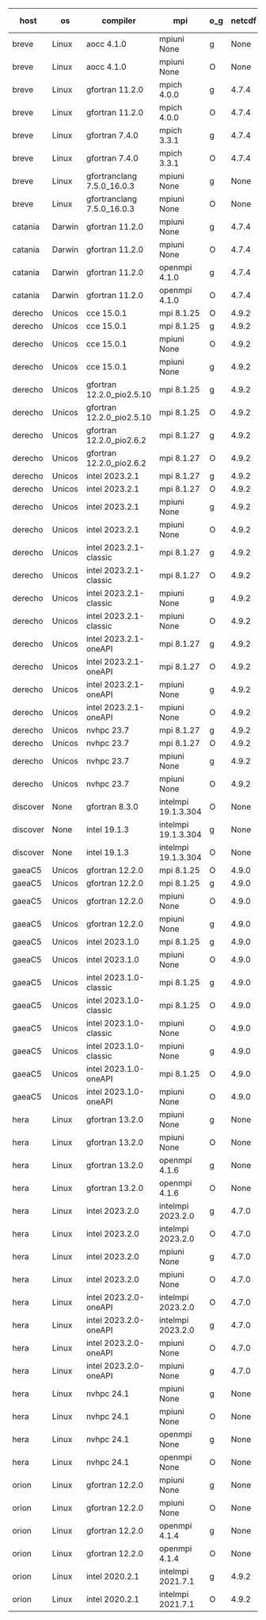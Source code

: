 

| host     | os       | compiler                              | mpi                      | o_g        | netcdf        | build       | u_pass          | u_fail          | s_pass            | s_fail            | e_pass             | e_fail             | nuopc_pass       | nuopc_fail       | artifacts link          |
|----------|----------|---------------------------------------|--------------------------|------------|---------------|-------------|-----------------|-----------------|-------------------|-------------------|--------------------|--------------------|------------------|------------------|-------------------------|
| breve | Linux | aocc 4.1.0 | mpiuni None  | g | None  | PASS | 12502 | 26 | 8 | 0 | 44 | 0 | None | None | <a href="https://github.com/esmf-org/esmf-test-artifacts/tree/a071a99e47792705a9cb11102bff673ea04bec29/develop/aocc/4.1.0/g/mpiuni/None" target="_blank">a071a99</a> | 
| breve | Linux | aocc 4.1.0 | mpiuni None  | O | None  | PASS | 12502 | 26 | 8 | 0 | 44 | 0 | None | None | <a href="https://github.com/esmf-org/esmf-test-artifacts/tree/3ef83193ecbd94c0a2360b831a33c70aaa79d04c/develop/aocc/4.1.0/O/mpiuni/None" target="_blank">3ef8319</a> | 
| breve | Linux | gfortran 11.2.0 | mpich 4.0.0  | g | 4.7.4  | PASS | 14198 | 0 | 50 | 0 | 81 | 0 | 56 | 0 | <a href="https://github.com/esmf-org/esmf-test-artifacts/tree/58d9b3a3b80c8b6096e99ac5e88e97f6d338c4cb/develop/gfortran/11.2.0/g/mpich/4.0.0" target="_blank">58d9b3a</a> | 
| breve | Linux | gfortran 11.2.0 | mpich 4.0.0  | O | 4.7.4  | PASS | 14198 | 0 | 50 | 0 | 81 | 0 | 56 | 0 | <a href="https://github.com/esmf-org/esmf-test-artifacts/tree/dc9f86ab49100e9fb3424a470b76b700f20ecfe2/develop/gfortran/11.2.0/O/mpich/4.0.0" target="_blank">dc9f86a</a> | 
| breve | Linux | gfortran 7.4.0 | mpich 3.3.1  | g | 4.7.4  | PASS | 14198 | 0 | 50 | 0 | 81 | 0 | 56 | 0 | <a href="https://github.com/esmf-org/esmf-test-artifacts/tree/e5ab4ea760dd7f60cd4c257147e9aa79f9cfee9c/develop/gfortran/7.4.0/g/mpich/3.3.1" target="_blank">e5ab4ea</a> | 
| breve | Linux | gfortran 7.4.0 | mpich 3.3.1  | O | 4.7.4  | PASS | 14198 | 0 | 50 | 0 | 81 | 0 | 56 | 0 | <a href="https://github.com/esmf-org/esmf-test-artifacts/tree/ba7848c7e1cb0ec982ed98174d1bbd4e1d101854/develop/gfortran/7.4.0/O/mpich/3.3.1" target="_blank">ba7848c</a> | 
| breve | Linux | gfortranclang 7.5.0_16.0.3 | mpiuni None  | g | None  | PASS | 12528 | 0 | 8 | 0 | 44 | 0 | None | None | <a href="https://github.com/esmf-org/esmf-test-artifacts/tree/19c3d2ec999b44970e0af48dd5365ef5709cf7cb/develop/gfortranclang/7.5.0_16.0.3/g/mpiuni/None" target="_blank">19c3d2e</a> | 
| breve | Linux | gfortranclang 7.5.0_16.0.3 | mpiuni None  | O | None  | PASS | 12528 | 0 | 8 | 0 | 44 | 0 | None | None | <a href="https://github.com/esmf-org/esmf-test-artifacts/tree/03972d2f31113e5b45b20e8a772e2d8191688d6f/develop/gfortranclang/7.5.0_16.0.3/O/mpiuni/None" target="_blank">03972d2</a> | 
| catania | Darwin | gfortran 11.2.0 | mpiuni None  | g | 4.7.4  | PASS | 12528 | 0 | 8 | 0 | 44 | 0 | None | None | <a href="https://github.com/esmf-org/esmf-test-artifacts/tree/10f005fab4abfaa69dcd7cadbece39b914433aad/develop/gfortran/11.2.0/g/mpiuni/None" target="_blank">10f005f</a> | 
| catania | Darwin | gfortran 11.2.0 | mpiuni None  | O | 4.7.4  | PASS | 12528 | 0 | 8 | 0 | 44 | 0 | None | None | <a href="https://github.com/esmf-org/esmf-test-artifacts/tree/1035592f507482dfe3e91ca0d90b0db5cea82853/develop/gfortran/11.2.0/O/mpiuni/None" target="_blank">1035592</a> | 
| catania | Darwin | gfortran 11.2.0 | openmpi 4.1.0  | g | 4.7.4  | PASS | 14195 | 3 | 50 | 0 | 81 | 0 | 56 | 0 | <a href="https://github.com/esmf-org/esmf-test-artifacts/tree/ccc6dff8d58d4ee7db20b1f34cbef255af3ccf71/develop/gfortran/11.2.0/g/openmpi/4.1.0" target="_blank">ccc6dff</a> | 
| catania | Darwin | gfortran 11.2.0 | openmpi 4.1.0  | O | 4.7.4  | PASS | 14195 | 3 | 50 | 0 | 81 | 0 | 56 | 0 | <a href="https://github.com/esmf-org/esmf-test-artifacts/tree/bb5c1e42a3e263480e41b24646843bbc1467f35d/develop/gfortran/11.2.0/O/openmpi/4.1.0" target="_blank">bb5c1e4</a> | 
| derecho | Unicos | cce 15.0.1 | mpi 8.1.25  | O | 4.9.2  | PASS | 14120 | 78 | 50 | 0 | 81 | 0 | 56 | 0 | <a href="https://github.com/esmf-org/esmf-test-artifacts/tree/7027c71b6449b215685f7365301147cea3c6557c/develop/cce/15.0.1/O/mpi/8.1.25" target="_blank">7027c71</a> | 
| derecho | Unicos | cce 15.0.1 | mpi 8.1.25  | g | 4.9.2  | PASS | 14122 | 76 | 50 | 0 | 81 | 0 | 56 | 0 | <a href="https://github.com/esmf-org/esmf-test-artifacts/tree/0b8d8c13942adadb17a5ef58cfb29b087443b76c/develop/cce/15.0.1/g/mpi/8.1.25" target="_blank">0b8d8c1</a> | 
| derecho | Unicos | cce 15.0.1 | mpiuni None  | O | 4.9.2  | PASS | 12293 | 235 | 8 | 0 | 44 | 0 | None | None | <a href="https://github.com/esmf-org/esmf-test-artifacts/tree/a201ba0e3b5054594a419b6f6760fbc7734a4f95/develop/cce/15.0.1/O/mpiuni/None" target="_blank">a201ba0</a> | 
| derecho | Unicos | cce 15.0.1 | mpiuni None  | g | 4.9.2  | PASS | 12452 | 76 | 8 | 0 | 44 | 0 | None | None | <a href="https://github.com/esmf-org/esmf-test-artifacts/tree/634a78bea2f69ff66a870e1ca69acee0101b9633/develop/cce/15.0.1/g/mpiuni/None" target="_blank">634a78b</a> | 
| derecho | Unicos | gfortran 12.2.0_pio2.5.10 | mpi 8.1.25  | g | 4.9.2  | PASS | 14198 | 0 | 50 | 0 | 81 | 0 | 56 | 0 | <a href="https://github.com/esmf-org/esmf-test-artifacts/tree/1de4a21d919dd87944ef4faff68a8cbe6304e79e/develop/gfortran/12.2.0_pio2.5.10/g/mpi/8.1.25" target="_blank">1de4a21</a> | 
| derecho | Unicos | gfortran 12.2.0_pio2.5.10 | mpi 8.1.25  | O | 4.9.2  | PASS | 14198 | 0 | 50 | 0 | 81 | 0 | 56 | 0 | <a href="https://github.com/esmf-org/esmf-test-artifacts/tree/4f0cbb7689938ed53e22e8bd771524e2321e04f7/develop/gfortran/12.2.0_pio2.5.10/O/mpi/8.1.25" target="_blank">4f0cbb7</a> | 
| derecho | Unicos | gfortran 12.2.0_pio2.6.2 | mpi 8.1.27  | g | 4.9.2  | PASS | 14198 | 0 | 50 | 0 | 81 | 0 | 56 | 0 | <a href="https://github.com/esmf-org/esmf-test-artifacts/tree/f0acecbb2965a39ff368b3f857063145efe0c99d/develop/gfortran/12.2.0_pio2.6.2/g/mpi/8.1.27" target="_blank">f0acecb</a> | 
| derecho | Unicos | gfortran 12.2.0_pio2.6.2 | mpi 8.1.27  | O | 4.9.2  | PASS | 14198 | 0 | 50 | 0 | 81 | 0 | 56 | 0 | <a href="https://github.com/esmf-org/esmf-test-artifacts/tree/e370f2da31001daa99f66ca1aa1e67038ac4245a/develop/gfortran/12.2.0_pio2.6.2/O/mpi/8.1.27" target="_blank">e370f2d</a> | 
| derecho | Unicos | intel 2023.2.1 | mpi 8.1.27  | g | 4.9.2  | PASS | 14198 | 0 | 50 | 0 | 81 | 0 | 57 | 0 | <a href="https://github.com/esmf-org/esmf-test-artifacts/tree/07dfb937fe5eef1b4f1f9af05ddbe2d4f960c504/develop/intel/2023.2.1/g/mpi/8.1.27" target="_blank">07dfb93</a> | 
| derecho | Unicos | intel 2023.2.1 | mpi 8.1.27  | O | 4.9.2  | PASS | 14198 | 0 | 50 | 0 | 81 | 0 | 57 | 0 | <a href="https://github.com/esmf-org/esmf-test-artifacts/tree/8972ffab72ed3a38420aab71fbf073c16ddd3b3f/develop/intel/2023.2.1/O/mpi/8.1.27" target="_blank">8972ffa</a> | 
| derecho | Unicos | intel 2023.2.1 | mpiuni None  | g | 4.9.2  | PASS | 12528 | 0 | 8 | 0 | 44 | 0 | None | None | <a href="https://github.com/esmf-org/esmf-test-artifacts/tree/a6de364a5d3d77878f9b45eaeee8dd178a1b3421/develop/intel/2023.2.1/g/mpiuni/None" target="_blank">a6de364</a> | 
| derecho | Unicos | intel 2023.2.1 | mpiuni None  | O | 4.9.2  | PASS | 12528 | 0 | 8 | 0 | 44 | 0 | None | None | <a href="https://github.com/esmf-org/esmf-test-artifacts/tree/775d397e110656e5015ecb46771efc3ce505916a/develop/intel/2023.2.1/O/mpiuni/None" target="_blank">775d397</a> | 
| derecho | Unicos | intel 2023.2.1-classic | mpi 8.1.27  | g | 4.9.2  | PASS | 14198 | 0 | 50 | 0 | 81 | 0 | 56 | 0 | <a href="https://github.com/esmf-org/esmf-test-artifacts/tree/5de2430709ccbc969340990a4eaf5753be9f69ad/develop/intel/2023.2.1-classic/g/mpi/8.1.27" target="_blank">5de2430</a> | 
| derecho | Unicos | intel 2023.2.1-classic | mpi 8.1.27  | O | 4.9.2  | PASS | 14198 | 0 | 50 | 0 | 81 | 0 | 56 | 0 | <a href="https://github.com/esmf-org/esmf-test-artifacts/tree/e6fbdd4bee9bc5d9bd668c5ebbc4c09d8ebec887/develop/intel/2023.2.1-classic/O/mpi/8.1.27" target="_blank">e6fbdd4</a> | 
| derecho | Unicos | intel 2023.2.1-classic | mpiuni None  | g | 4.9.2  | PASS | 12528 | 0 | 8 | 0 | 44 | 0 | None | None | <a href="https://github.com/esmf-org/esmf-test-artifacts/tree/62b8eeb583393d12b9dcdf6b14913b501c844488/develop/intel/2023.2.1-classic/g/mpiuni/None" target="_blank">62b8eeb</a> | 
| derecho | Unicos | intel 2023.2.1-classic | mpiuni None  | O | 4.9.2  | PASS | 12528 | 0 | 8 | 0 | 44 | 0 | None | None | <a href="https://github.com/esmf-org/esmf-test-artifacts/tree/989b219b7aec97fac11d0492a22c36164f56ecc9/develop/intel/2023.2.1-classic/O/mpiuni/None" target="_blank">989b219</a> | 
| derecho | Unicos | intel 2023.2.1-oneAPI | mpi 8.1.27  | g | 4.9.2  | PASS | 14198 | 0 | 50 | 0 | 81 | 0 | 56 | 0 | <a href="https://github.com/esmf-org/esmf-test-artifacts/tree/527e128efc2640691ce96f1d7c3b4847198a4d03/develop/intel/2023.2.1-oneAPI/g/mpi/8.1.27" target="_blank">527e128</a> | 
| derecho | Unicos | intel 2023.2.1-oneAPI | mpi 8.1.27  | O | 4.9.2  | PASS | 14198 | 0 | 49 | 1 | 81 | 0 | 56 | 0 | <a href="https://github.com/esmf-org/esmf-test-artifacts/tree/58a302008cb4ed9341dbe6a21f255c92ef369c5d/develop/intel/2023.2.1-oneAPI/O/mpi/8.1.27" target="_blank">58a3020</a> | 
| derecho | Unicos | intel 2023.2.1-oneAPI | mpiuni None  | g | 4.9.2  | PASS | 12528 | 0 | 8 | 0 | 44 | 0 | None | None | <a href="https://github.com/esmf-org/esmf-test-artifacts/tree/7c8e33f46b16c5725fa4e1ab25a5ec3f5faa4b58/develop/intel/2023.2.1-oneAPI/g/mpiuni/None" target="_blank">7c8e33f</a> | 
| derecho | Unicos | intel 2023.2.1-oneAPI | mpiuni None  | O | 4.9.2  | PASS | 12528 | 0 | 8 | 0 | 44 | 0 | None | None | <a href="https://github.com/esmf-org/esmf-test-artifacts/tree/3970d9864faa42732f6a95329295501b73ce9e3c/develop/intel/2023.2.1-oneAPI/O/mpiuni/None" target="_blank">3970d98</a> | 
| derecho | Unicos | nvhpc 23.7 | mpi 8.1.27  | g | 4.9.2  | PASS | 14198 | 0 | 50 | 0 | 81 | 0 | 56 | 0 | <a href="https://github.com/esmf-org/esmf-test-artifacts/tree/d45c520a0ed614da17bd22fea0bb885797df4d4c/develop/nvhpc/23.7/g/mpi/8.1.27" target="_blank">d45c520</a> | 
| derecho | Unicos | nvhpc 23.7 | mpi 8.1.27  | O | 4.9.2  | PASS | 14198 | 0 | 50 | 0 | 81 | 0 | 56 | 0 | <a href="https://github.com/esmf-org/esmf-test-artifacts/tree/13275afe349476017239212a0ce048e0dbe79443/develop/nvhpc/23.7/O/mpi/8.1.27" target="_blank">13275af</a> | 
| derecho | Unicos | nvhpc 23.7 | mpiuni None  | g | 4.9.2  | PASS | 12528 | 0 | 8 | 0 | 44 | 0 | None | None | <a href="https://github.com/esmf-org/esmf-test-artifacts/tree/8ea700ce02f12b75ab0d43b87d068b0cb7103f26/develop/nvhpc/23.7/g/mpiuni/None" target="_blank">8ea700c</a> | 
| derecho | Unicos | nvhpc 23.7 | mpiuni None  | O | 4.9.2  | PASS | 12528 | 0 | 8 | 0 | 44 | 0 | None | None | <a href="https://github.com/esmf-org/esmf-test-artifacts/tree/e9364cd3f22f7c0c89441879f85205ea8cb6c7a2/develop/nvhpc/23.7/O/mpiuni/None" target="_blank">e9364cd</a> | 
| discover | None | gfortran 8.3.0 | intelmpi 19.1.3.304  | O | None  | FAIL | None | None | None | None | None | None | None | None | <a href="https://github.com/esmf-org/esmf-test-artifacts/tree/23da8a563aea429864352d506fe27209f40ad5d0/develop/gfortran/8.3.0/O/intelmpi/19.1.3.304" target="_blank">23da8a5</a> | 
| discover | None | intel 19.1.3 | intelmpi 19.1.3.304  | g | None  | FAIL | None | None | None | None | None | None | None | None | <a href="https://github.com/esmf-org/esmf-test-artifacts/tree/17f5c939b40f4c35e797e051d74faac15312717d/develop/intel/19.1.3/g/intelmpi/19.1.3.304" target="_blank">17f5c93</a> | 
| discover | None | intel 19.1.3 | intelmpi 19.1.3.304  | O | None  | FAIL | None | None | None | None | None | None | None | None | <a href="https://github.com/esmf-org/esmf-test-artifacts/tree/37f3ca7b0d2ca4780ad1f354e4a63d8bbd6a4b0f/develop/intel/19.1.3/O/intelmpi/19.1.3.304" target="_blank">37f3ca7</a> | 
| gaeaC5 | Unicos | gfortran 12.2.0 | mpi 8.1.25  | O | 4.9.0  | PASS | None | None | None | None | None | None | None | None | <a href="https://github.com/esmf-org/esmf-test-artifacts/tree/9293939fe5fad201b2e9a2bbdffea62d04099d43/develop/gfortran/12.2.0/O/mpi/8.1.25" target="_blank">9293939</a> | 
| gaeaC5 | Unicos | gfortran 12.2.0 | mpi 8.1.25  | g | 4.9.0  | PASS | None | None | None | None | None | None | None | None | <a href="https://github.com/esmf-org/esmf-test-artifacts/tree/640ca14ebd3483e88d363d48298e108eaa59ad5a/develop/gfortran/12.2.0/g/mpi/8.1.25" target="_blank">640ca14</a> | 
| gaeaC5 | Unicos | gfortran 12.2.0 | mpiuni None  | O | 4.9.0  | PASS | 12528 | 0 | 8 | 0 | 44 | 0 | None | None | <a href="https://github.com/esmf-org/esmf-test-artifacts/tree/bdaf6fa23e8d9d5704ce9d8f3b47293a31f1b834/develop/gfortran/12.2.0/O/mpiuni/None" target="_blank">bdaf6fa</a> | 
| gaeaC5 | Unicos | gfortran 12.2.0 | mpiuni None  | g | 4.9.0  | PASS | None | None | None | None | None | None | None | None | <a href="https://github.com/esmf-org/esmf-test-artifacts/tree/91f9a4174a61973076ea8f09399e314f50db3253/develop/gfortran/12.2.0/g/mpiuni/None" target="_blank">91f9a41</a> | 
| gaeaC5 | Unicos | intel 2023.1.0 | mpi 8.1.25  | g | 4.9.0  | PASS | None | None | None | None | None | None | None | None | <a href="https://github.com/esmf-org/esmf-test-artifacts/tree/12899829818bbd40e4e9062a5c21f33865e6ddc4/develop/intel/2023.1.0/g/mpi/8.1.25" target="_blank">1289982</a> | 
| gaeaC5 | Unicos | intel 2023.1.0 | mpiuni None  | O | 4.9.0  | PASS | 12528 | 0 | 8 | 0 | 44 | 0 | None | None | <a href="https://github.com/esmf-org/esmf-test-artifacts/tree/ba4828065bb63036679e870c18af1fe412db6eeb/develop/intel/2023.1.0/O/mpiuni/None" target="_blank">ba48280</a> | 
| gaeaC5 | Unicos | intel 2023.1.0-classic | mpi 8.1.25  | g | 4.9.0  | PASS | None | None | None | None | None | None | None | None | <a href="https://github.com/esmf-org/esmf-test-artifacts/tree/0d8bb70676dee7f717abe2a2b9b6690b180cb012/develop/intel/2023.1.0-classic/g/mpi/8.1.25" target="_blank">0d8bb70</a> | 
| gaeaC5 | Unicos | intel 2023.1.0-classic | mpi 8.1.25  | O | 4.9.0  | PASS | None | None | None | None | None | None | None | None | <a href="https://github.com/esmf-org/esmf-test-artifacts/tree/b4cd369a11705dab696c76752e08c7742f41adcb/develop/intel/2023.1.0-classic/O/mpi/8.1.25" target="_blank">b4cd369</a> | 
| gaeaC5 | Unicos | intel 2023.1.0-classic | mpiuni None  | O | 4.9.0  | PASS | 12528 | 0 | 8 | 0 | 44 | 0 | None | None | <a href="https://github.com/esmf-org/esmf-test-artifacts/tree/9faf0f644e4c434f817fc624534bbf9f54244c28/develop/intel/2023.1.0-classic/O/mpiuni/None" target="_blank">9faf0f6</a> | 
| gaeaC5 | Unicos | intel 2023.1.0-classic | mpiuni None  | g | 4.9.0  | PASS | 12528 | 0 | 8 | 0 | 44 | 0 | None | None | <a href="https://github.com/esmf-org/esmf-test-artifacts/tree/4b460dbf24143f6ced07c1146a0e4f78c77dfa26/develop/intel/2023.1.0-classic/g/mpiuni/None" target="_blank">4b460db</a> | 
| gaeaC5 | Unicos | intel 2023.1.0-oneAPI | mpi 8.1.25  | O | 4.9.0  | PASS | 14198 | 0 | 49 | 1 | 81 | 0 | 46 | 10 | <a href="https://github.com/esmf-org/esmf-test-artifacts/tree/266e09c57e78335a480ef3925608b1c658424056/develop/intel/2023.1.0-oneAPI/O/mpi/8.1.25" target="_blank">266e09c</a> | 
| gaeaC5 | Unicos | intel 2023.1.0-oneAPI | mpiuni None  | O | 4.9.0  | PASS | 12528 | 0 | 8 | 0 | 44 | 0 | None | None | <a href="https://github.com/esmf-org/esmf-test-artifacts/tree/45dd4a2619c7014d5b479904433a8a7a98b8ef6e/develop/intel/2023.1.0-oneAPI/O/mpiuni/None" target="_blank">45dd4a2</a> | 
| hera | Linux | gfortran 13.2.0 | mpiuni None  | g | None  | PASS | 12528 | 0 | 8 | 0 | 44 | 0 | None | None | <a href="https://github.com/esmf-org/esmf-test-artifacts/tree/bdf6414f7022baec4172ece36771bff864e678ab/develop/gfortran/13.2.0/g/mpiuni/None" target="_blank">bdf6414</a> | 
| hera | Linux | gfortran 13.2.0 | mpiuni None  | O | None  | PASS | 12528 | 0 | 8 | 0 | 44 | 0 | None | None | <a href="https://github.com/esmf-org/esmf-test-artifacts/tree/ced609a19800aa5c90e056619bc55466e9df5219/develop/gfortran/13.2.0/O/mpiuni/None" target="_blank">ced609a</a> | 
| hera | Linux | gfortran 13.2.0 | openmpi 4.1.6  | g | None  | PASS | 14198 | 0 | 50 | 0 | 81 | 0 | 56 | 0 | <a href="https://github.com/esmf-org/esmf-test-artifacts/tree/8aa4b79af6d8e5466a122147bf8fdf8999cedbe1/develop/gfortran/13.2.0/g/openmpi/4.1.6" target="_blank">8aa4b79</a> | 
| hera | Linux | gfortran 13.2.0 | openmpi 4.1.6  | O | None  | PASS | 14198 | 0 | 50 | 0 | 81 | 0 | 56 | 0 | <a href="https://github.com/esmf-org/esmf-test-artifacts/tree/1ec341340d949575fdb757a106a9a85304687005/develop/gfortran/13.2.0/O/openmpi/4.1.6" target="_blank">1ec3413</a> | 
| hera | Linux | intel 2023.2.0 | intelmpi 2023.2.0  | g | 4.7.0  | PASS | 14198 | 0 | 50 | 0 | 81 | 0 | 56 | 0 | <a href="https://github.com/esmf-org/esmf-test-artifacts/tree/2e2df7d1d7dd85d9d473937fc1ad75248d8bb755/develop/intel/2023.2.0/g/intelmpi/2023.2.0" target="_blank">2e2df7d</a> | 
| hera | Linux | intel 2023.2.0 | intelmpi 2023.2.0  | O | 4.7.0  | PASS | 14198 | 0 | 50 | 0 | 81 | 0 | 56 | 0 | <a href="https://github.com/esmf-org/esmf-test-artifacts/tree/ab444b37ae70dcc76b3c167dd59f6aa0ce33301e/develop/intel/2023.2.0/O/intelmpi/2023.2.0" target="_blank">ab444b3</a> | 
| hera | Linux | intel 2023.2.0 | mpiuni None  | g | 4.7.0  | PASS | 12528 | 0 | 8 | 0 | 44 | 0 | None | None | <a href="https://github.com/esmf-org/esmf-test-artifacts/tree/bd8fc26269ec118a5b7db505e9e00159d1284dbc/develop/intel/2023.2.0/g/mpiuni/None" target="_blank">bd8fc26</a> | 
| hera | Linux | intel 2023.2.0 | mpiuni None  | O | 4.7.0  | PASS | 12528 | 0 | 8 | 0 | 44 | 0 | None | None | <a href="https://github.com/esmf-org/esmf-test-artifacts/tree/c91bdcfe046485d9854f63ffc76850aa3e55c5c1/develop/intel/2023.2.0/O/mpiuni/None" target="_blank">c91bdcf</a> | 
| hera | Linux | intel 2023.2.0-oneAPI | intelmpi 2023.2.0  | O | 4.7.0  | PASS | 14198 | 0 | 49 | 1 | 81 | 0 | 56 | 0 | <a href="https://github.com/esmf-org/esmf-test-artifacts/tree/97d287074e5f21b1f5cd52be9519b4d613920f43/develop/intel/2023.2.0-oneAPI/O/intelmpi/2023.2.0" target="_blank">97d2870</a> | 
| hera | Linux | intel 2023.2.0-oneAPI | intelmpi 2023.2.0  | g | 4.7.0  | PASS | 14198 | 0 | 50 | 0 | 81 | 0 | 56 | 0 | <a href="https://github.com/esmf-org/esmf-test-artifacts/tree/b927c06f12bc98ac79a22772281e6e19d778de09/develop/intel/2023.2.0-oneAPI/g/intelmpi/2023.2.0" target="_blank">b927c06</a> | 
| hera | Linux | intel 2023.2.0-oneAPI | mpiuni None  | O | 4.7.0  | PASS | 12528 | 0 | 8 | 0 | 44 | 0 | None | None | <a href="https://github.com/esmf-org/esmf-test-artifacts/tree/a2098fd491949d8f92ac5e039fd9ee56736cde14/develop/intel/2023.2.0-oneAPI/O/mpiuni/None" target="_blank">a2098fd</a> | 
| hera | Linux | intel 2023.2.0-oneAPI | mpiuni None  | g | 4.7.0  | PASS | 12528 | 0 | 8 | 0 | 44 | 0 | None | None | <a href="https://github.com/esmf-org/esmf-test-artifacts/tree/885f8a5e0e8992af67ff564a9b6dddff4e842fea/develop/intel/2023.2.0-oneAPI/g/mpiuni/None" target="_blank">885f8a5</a> | 
| hera | Linux | nvhpc 24.1 | mpiuni None  | g | None  | PASS | 12528 | 0 | 8 | 0 | 44 | 0 | None | None | <a href="https://github.com/esmf-org/esmf-test-artifacts/tree/c5f5cb34cc4eba33ae2433505e07afe3cfc70c84/develop/nvhpc/24.1/g/mpiuni/None" target="_blank">c5f5cb3</a> | 
| hera | Linux | nvhpc 24.1 | mpiuni None  | O | None  | PASS | 12528 | 0 | 8 | 0 | 44 | 0 | None | None | <a href="https://github.com/esmf-org/esmf-test-artifacts/tree/767e78520645923a5b8c2f93bac566335736f8ff/develop/nvhpc/24.1/O/mpiuni/None" target="_blank">767e785</a> | 
| hera | Linux | nvhpc 24.1 | openmpi None  | g | None  | PASS | 14198 | 0 | 50 | 0 | 81 | 0 | 56 | 0 | <a href="https://github.com/esmf-org/esmf-test-artifacts/tree/bb73edfb077ea4eac5f00f7d2a9745304db3a786/develop/nvhpc/24.1/g/openmpi/None" target="_blank">bb73edf</a> | 
| hera | Linux | nvhpc 24.1 | openmpi None  | O | None  | PASS | 14198 | 0 | 50 | 0 | 81 | 0 | 56 | 0 | <a href="https://github.com/esmf-org/esmf-test-artifacts/tree/1f6f4f8abd59f8f8459073f2b2be43cd30cca691/develop/nvhpc/24.1/O/openmpi/None" target="_blank">1f6f4f8</a> | 
| orion | Linux | gfortran 12.2.0 | mpiuni None  | g | None  | PASS | 12528 | 0 | 8 | 0 | 44 | 0 | None | None | <a href="https://github.com/esmf-org/esmf-test-artifacts/tree/6a453fe39a229c987a841adac5babccfd23aa09b/develop/gfortran/12.2.0/g/mpiuni/None" target="_blank">6a453fe</a> | 
| orion | Linux | gfortran 12.2.0 | mpiuni None  | O | None  | PASS | 12528 | 0 | 8 | 0 | 44 | 0 | None | None | <a href="https://github.com/esmf-org/esmf-test-artifacts/tree/4d27ff634a2a46d3e2aab25e40b43f1b5bcb9114/develop/gfortran/12.2.0/O/mpiuni/None" target="_blank">4d27ff6</a> | 
| orion | Linux | gfortran 12.2.0 | openmpi 4.1.4  | g | None  | PASS | 14198 | 0 | 50 | 0 | 81 | 0 | 44 | 12 | <a href="https://github.com/esmf-org/esmf-test-artifacts/tree/b323b1a62930024704220b8ac016ffb794dcc410/develop/gfortran/12.2.0/g/openmpi/4.1.4" target="_blank">b323b1a</a> | 
| orion | Linux | gfortran 12.2.0 | openmpi 4.1.4  | O | None  | PASS | 14198 | 0 | 50 | 0 | 81 | 0 | 44 | 12 | <a href="https://github.com/esmf-org/esmf-test-artifacts/tree/b6ce05fff6ad13feca1f3ebe3ada7c3c14b3c6fc/develop/gfortran/12.2.0/O/openmpi/4.1.4" target="_blank">b6ce05f</a> | 
| orion | Linux | intel 2020.2.1 | intelmpi 2021.7.1  | g | 4.9.2  | PASS | 14198 | 0 | 50 | 0 | 81 | 0 | 44 | 12 | <a href="https://github.com/esmf-org/esmf-test-artifacts/tree/dbe15ab44cd279833a3c7a0fd829d5b7b8f03768/develop/intel/2020.2.1/g/intelmpi/2021.7.1" target="_blank">dbe15ab</a> | 
| orion | Linux | intel 2020.2.1 | intelmpi 2021.7.1  | O | 4.9.2  | PASS | 14198 | 0 | 50 | 0 | 81 | 0 | 44 | 12 | <a href="https://github.com/esmf-org/esmf-test-artifacts/tree/07f3c549e09e3c8234ceb49330a29103ddab2380/develop/intel/2020.2.1/O/intelmpi/2021.7.1" target="_blank">07f3c54</a> | 
